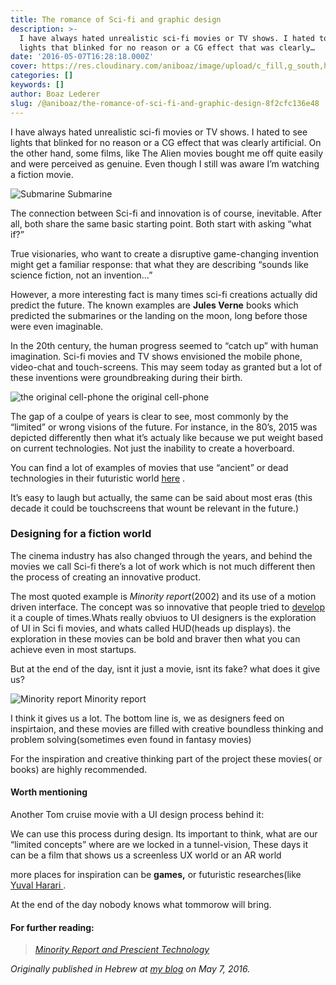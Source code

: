 ```yaml
---
title: The romance of Sci-fi and graphic design
description: >-
  I have always hated unrealistic sci-fi movies or TV shows. I hated to see
  lights that blinked for no reason or a CG effect that was clearly…
date: '2016-05-07T16:28:18.000Z'
cover: https://res.cloudinary.com/aniboaz/image/upload/c_fill,g_south,h_400,w_400/v1653130582/Blog/0_N3eA2xRKepIS4oiC.jpg
categories: []
keywords: []
author: Boaz Lederer
slug: /@aniboaz/the-romance-of-sci-fi-and-graphic-design-8f2cfc136e48
---
```


I have always hated unrealistic sci-fi movies or TV shows. I hated to see lights that blinked for no reason or a CG effect that was clearly artificial. On the other hand, some films, like The Alien movies bought me off quite easily and were perceived as genuine. Even though I still was aware I’m watching a fiction movie.

![Submarine](https://res.cloudinary.com/aniboaz/image/upload/c_fill,g_south,h_400,w_400/v1653130582/Blog/0_N3eA2xRKepIS4oiC.jpg)
Submarine

The connection between Sci-fi and innovation is of course, inevitable. After all, both share the same basic starting point. Both start with asking “what if?”

True visionaries, who want to create a disruptive game-changing invention might get a familiar response: that what they are describing “sounds like science fiction, not an invention…”

However, a more interesting fact is many times sci-fi creations actually did predict the future. The known examples are **Jules Verne** books which predicted the submarines or the landing on the moon, long before those were even imaginable.

In the 20th century, the human progress seemed to “catch up” with human imagination. Sci-fi movies and TV shows envisioned the mobile phone, video-chat and touch-screens. This may seem today as granted but a lot of these inventions were groundbreaking during their birth.

![the original cell-phone](https://res.cloudinary.com/aniboaz/image/upload/q_auto/Blog/0_CeVByTqde_HlkpUE.jpg)
the original cell-phone

The gap of a coulpe of years is clear to see, most commonly by the “limited” or wrong visions of the future. For instance, in the 80’s, 2015 was depicted differently then what it’s actualy like because we put weight based on current technologies. Not just the inability to create a hoverboard.

You can find a lot of examples of movies that use “ancient” or dead technologies in their futuristic world [here](http://io9.gizmodo.com/12-futuristic-worlds-where-everybody-uses-obsolete-te-1646690502) .

It’s easy to laugh but actually, the same can be said about most eras (this decade it could be touchscreens that wount be relevant in the future.)

### Designing for a fiction world

The cinema industry has also changed through the years, and behind the movies we call Sci-fi there’s a lot of work which is not much different then the process of creating an innovative product.

The most quoted example is _Minority report_(2002) and its use of a motion driven interface. The concept was so innovative that people tried to [develop](http://www.hanselman.com/blog/LeapMotionAmazingRevolutionaryUseless.aspx) it a couple of times.Whats really obviuos to UI designers is the exploration of UI in Sci fi movies, and whats called HUD(heads up displays). the exploration in these movies can be bold and braver then what you can achieve even in most startups.

But at the end of the day, isnt it just a movie, isnt its fake? what does it give us?

![Minority report](https://res.cloudinary.com/aniboaz/image/upload/v1653130626/Blog/0_59RFHWggrW6ZNPFe.gif)
Minority report

I think it gives us a lot. The bottom line is, we as designers feed on inspirtaion, and these movies are filled with creative boundless thinking and problem solving(sometimes even found in fantasy movies)

For the inspiration and creative thinking part of the project these movies( or books) are highly recommended.

#### Worth mentioning

Another Tom cruise movie with a UI design process behind it:

We can use this process during design. Its important to think, what are our “limited concepts” where are we locked in a tunnel-vision, These days it can be a film that shows us a screenless UX world or an AR world

more places for inspiration can be **games,** or futuristic researches(like [Yuval Harari ](https://en.wikipedia.org/wiki/Yuval_Noah_Harari).

At the end of the day nobody knows what tommorow will bring.

#### For further reading:

> [_Minority Report and Prescient Technology_](https://www.overthinkingit.com/2012/08/17/minority-report-touchscreens/)

_Originally published in Hebrew at_ [_my blog_](http://www.aniboaz.co.il/Blog/blog/2016/05/07/huds-guis/) _on May 7, 2016._